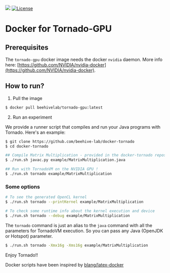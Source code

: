 ![](https://img.shields.io/docker/pulls/beehivelab/tornado-gpu.svg)  [![License](https://img.shields.io/badge/License-Apache%202.0-orange.svg)](https://opensource.org/licenses/Apache-2.0)

# Docker for Tornado-GPU

## Prerequisites

The `tornado-gpu` docker image needs the docker `nvidia` daemon. 
More info here: [https://github.com/NVIDIA/nvidia-docker](https://github.com/NVIDIA/nvidia-docker).

## How to run?

1) Pull the image

```bash
$ docker pull beehivelab/tornado-gpu:latest
```

2) Run an experiment

We provide a runner script that compiles and run your Java programs with Tornado. Here's an example: 

```bash
$ git clone https://github.com/beehive-lab/docker-tornado
$ cd docker-tornado

## Compile Matrix Multiplication - provided in the docker-tornado repository
$ ./run.sh javac.py example/MatrixMultiplication.java

## Run with TornadoVM on the NVIDIA GPU !
$ ./run.sh tornado example/MatrixMultiplication 
```

### Some options

```bash
# To see the generated OpenCL kernel
$ ./run.sh tornado --printKernel example/MatrixMultiplication

# To check some runtime info about the kernel execution and device
$ ./run.sh tornado --debug example/MatrixMultiplication
```

The `tornado` command is just an alias to the `java` command with all the parameters for TornadoVM execution. So you can pass any Java (OpenJDK or Hotspot) parameter.

```bash
$ ./run.sh tornado -Xmx16g -Xms16g example/MatrixMultiplication
```

Enjoy Tornado!! 

Docker scripts have been inspired by [blang/latex-docker](https://github.com/blang/latex-docker)
